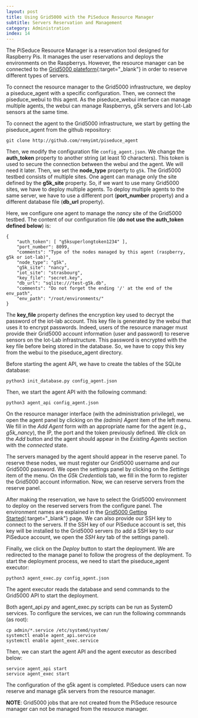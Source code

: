```yaml
---
layout: post
title: Using Grid5000 with the PiSeduce Resource Manager
subtitle: Servers Reservation and Management
category: Administration
index: 14
---
```

The PiSeduce Resource Manager is a reservation tool designed for Raspberry Pis.
It manages the user reservations and deploys the environments on the Raspberrys.
However, the resource manager can be connected to the [Grid5000
plateform](https://www.grid5000.fr/){:target="_blank"} in order to reserve
different types of servers.

To connect the resource manager to the Grid5000 infrastructure, we deploy a
piseduce_agent with a specific configuration. Then, we connect the
piseduce_webui to this agent. As the piseduce_webui interface can manage
multiple agents, the webui can manage Raspberrys, g5k servers and Iot-Lab
sensors at the same time.

To connect the agent to the Grid5000 infrastructure, we start by getting the
piseduce_agent from the github repository:
```
git clone http://github.com/remyimt/piseduce_agent
```

Then, we modify the configuration file `config_agent.json`. We change the
**auth_token** property to another string (at least 10 characters). This token
is used to secure the connection between the webui and the agent. We will need
it later. Then, we set the **node_type** property to `g5k`. The Grid5000 
testbed consists of multiple sites. One agent can manage only the site defined
by the **g5k_site** property. So, if we want to use many Grid5000 sites, we have
to deploy multiple agents. To deploy multiple agents to the same server, we have
to use a different port (**port_number** property) and a different database file
(**db_url** property).

Here, we configure one agent to manage the *nancy* site of the Grid5000
testbed. The content of our configuration file (**do not use the auth_token
defined below**) is:
```
{
    "auth_token": [ "g5ksuperlongtoken1234" ],
    "port_number": 8099,
    "comments": "Type of the nodes managed by this agent (raspberry, g5k or iot-lab)",
    "node_type": "g5k",
    "g5k_site": "nancy",
    "iot_site": "strasbourg",
    "key_file": "secret.key",
    "db_url": "sqlite:///test-g5k.db",
    "comments": "Do not forget the ending '/' at the end of the env_path",
    "env_path": "/root/environments/"
}
```

The **key_file** property defines the encryption key used to decrypt the
password of the iot-lab account. This key file is generated by the webui that
uses it to encrypt passwords. Indeed, users of the resource manager must provide
their Grid5000 account information (user and password) to reserve sensors on the
Iot-Lab infrastructure. This password is encrypted with the key file before
being stored in the database. So, we have to copy this key from the webui to the
piseduce_agent directory.

Before starting the agent API, we have to create the tables of the SQLite
database:
```
python3 init_database.py config_agent.json
```
Then, we start the agent API with the following command:
```
python3 agent_api config_agent.json
```

On the resource manager interface (with the administration privilege), we open
the agent panel by clicking on the *(admin) Agent* item of the left menu. We
fill in the *Add Agent* form with an appropriate name for the agent (e.g.,
*g5k_nancy*), the IP, the port and the token previously defined. We click on the
*Add* button and the agent should appear in the *Existing Agents* section with
the *connected* state.

The servers managed by the agent should appear in the reserve panel. To
reserve these nodes, we must register our Grid5000 username and our Grid5000
password. We open the settings panel by clicking on the *Settings* item of the
menu. On the *G5k Credentials* tab, we fill in the form to register the Grid5000
account information. Now, we can reserve servers from the reserve panel.

After making the reservation, we have to select the Grid5000 environment to
deploy on the reserved servers from the configure panel. The environment names
are explained in the [Grid5000 Getting
Started](https://www.grid5000.fr/w/Getting_Started#Deploying_nodes_with_Kadeploy){:target="_blank"}
page. We can also provide our SSH key to connect to the servers. If the SSH key
of our PiSeduce account is set, this key will be installed to the Grid5000
servers (to add a SSH key to our PiSeduce account, we open the *SSH key* tab of
the settings panel).

Finally, we click on the *Deploy* button to start the deployment. We are
redirected to the manage panel to follow the progress of the deployment. To
start the deployment process, we need to start the piseduce_agent executor:
```
python3 agent_exec.py config_agent.json
```
The agent executor reads the database and send commands to the Grid5000 API to
start the deployment.

Both agent_api.py and agent_exec.py scripts can be run as SystemD services. To
configure the services, we can run the following commnands (as root):
```
cp admin/*.service /etc/systemd/system/
systemctl enable agent_api.service
systemctl enable agent_exec.service
```
Then, we can start the agent API and the agent executor as described below:
```
service agent_api start
service agent_exec start
```

The configuration of the g5k agent is completed. PiSeduce users can now reserve
and manage g5k servers from the resource manager.

**NOTE**: Grid5000 jobs that are not created from the PiSeduce resource manager
can not be managed from the resource manager.
